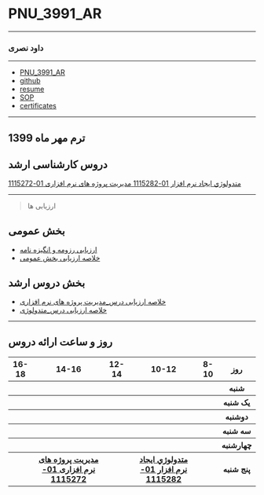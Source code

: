 # PNU_3991_AR
----------
### داود نصری 

---
+ [PNU_3991_AR](https://davoodnasri33.github.io/PNU_3991_AR/)
+ [github](https://github.com/davoodnasri33)
+ [resume](https://davoodnasri33.github.io/resume/)
+ [SOP](https://davoodnasri33.github.io/sop/)
+ [certificates](https://github.com/davoodnasri33/certificates)


-------------------
## ترم مهر ماه 1399

## دروس کارشناسی ارشد

[ متدولوژي ايجاد نرم افزار 01-1115282 ](https://github.com/AliRazavi-edu/PNU_3991/tree/master/_MSc/SoftwareDevelopmentMethodologies#TOC)
[ مدیریت پروژه های نرم افزاری 01-1115272 ](https://github.com/AliRazavi-edu/PNU_3991/tree/master/_MSc/SoftwareProjectManagement#TOC)


------------------
> ارزیابی ها

##  بخش عمومی
- [ارزیابی رزومه و انگیزه نامه](https://github.com/davoodnasri33/PNU_3991_AR/blob/main/%D8%A7%D8%B1%D8%B2%DB%8C%D8%A7%D8%A8%DB%8C%20%D8%B9%D9%85%D9%88%D9%85%DB%8C/DN_CV_CheckList_AR_3991.docx)
- [خلاصه ارزیابی بخش عمومی](https://github.com/davoodnasri33/PNU_3991_AR/blob/main/%D8%A7%D8%B1%D8%B2%DB%8C%D8%A7%D8%A8%DB%8C%20%D8%B9%D9%85%D9%88%D9%85%DB%8C/DN_GeneralSection_CheckList_AR_3991.docx)

##  بخش دروس ارشد
- [خلاصه ارزیابی درس_مدیریت پروژه های نرم افزاری](https://github.com/davoodnasri33/PNU_3991_AR/blob/main/SoftwareProjectManagement/DN_SoftwareProjectManagement_CheckList_AR_3991.docx)
- [خلاصه ارزیابی درس_متدولوژی](https://github.com/davoodnasri33/PNU_3991_AR/blob/main/SoftwareDevelopmentMethodologies/DN_SoftwareDevelopmentMethodologies_CheckList_AR_3991.docx)

-----------------


## روز و ساعت ارائه دروس

<table style="width:100%">
  <tr>
    <th >16-18</th>
    <th >14-16</th>
    <th >12-14</th>
    <th>10-12</th>
    <th>8-10</th>
    <th>روز</th>
  </tr>
  <tr>
    <th ></th>
    <th ></th>
    <th ></th>
    <th></th>
    <th></th>
    <th>شنبه</th>
  </tr>
   <tr>
    <th ></th>
    <th ></th>
    <th></th>
    <th></th>
    <th ></th>
    <th>یک شنبه</th>
  </tr>
   <tr>
     <th></th>
     <th ></th>
     <th></th>
     <th></th>
    <th ></th>   
    <th>دوشنبه</th>
  </tr>
   <tr>
    <th ></th>
    <th ></th>
    <th></th>
    <th></th>
    <th></th>
    <th>سه شنبه</th>
  </tr>
   <tr>
    <th ></th>
    <th ></th>
    <th></th>
    <th></th>
     <th></th>
    <th>چهارشنبه</th>
  </tr>
   <tr>
    <th ></th>
     <th ><a  href="https://github.com/AliRazavi-edu/PNU_3991/tree/master/_MSc/SoftwareProjectManagement#TOC">مدیریت پروژه های نرم افزاری 01-1115272</a></th>
     <th ></th>
     <th><a  href="https://github.com/AliRazavi-edu/PNU_3991/tree/master/_MSc/SoftwareDevelopmentMethodologies#TOC">متدولوژي ايجاد نرم افزار 01-1115282</a></th>
    <th></th>
    <th> پنج شنبه</th>
  </tr>
</table>
